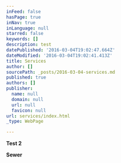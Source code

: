 ```yaml
---
inFeed: false
hasPage: true
inNav: true
inLanguage: null
starred: false
keywords: []
description: test
datePublished: '2016-03-04T19:02:47.664Z'
dateModified: '2016-03-04T19:02:41.413Z'
title: Services
author: []
sourcePath: _posts/2016-03-04-services.md
published: true
authors: []
publisher:
  name: null
  domain: null
  url: null
  favicon: null
url: services/index.html
_type: WebPage

---
```

**Test 2**

**Sewer**